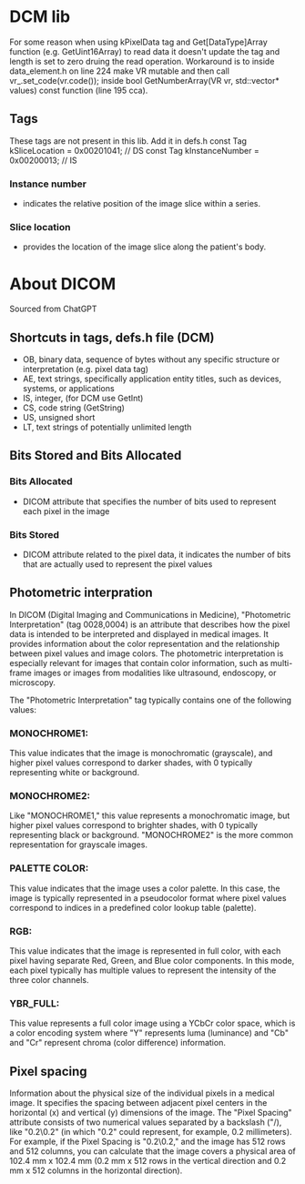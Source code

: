 # DCM lib
For some reason when using kPixelData tag and Get[DataType]Array function (e.g. GetUint16Array)
to read data it doesn't update the tag and length is set to zero druing the read operation.
Workaround is to inside data_element.h on line 224 make VR mutable and then call vr_.set_code(vr.code()); 
inside bool GetNumberArray(VR vr, std::vector<T>* values) const function (line 195 cca).

## Tags
These tags are not present in this lib.
Add it in defs.h
const Tag kSliceLocation              = 0x00201041;  // DS
const Tag kInstanceNumber             = 0x00200013;  // IS

### Instance number
- indicates the relative position of the image slice within a series.

### Slice location
- provides the location of the image slice along the patient's body.

# About DICOM

Sourced from ChatGPT

## Shortcuts in tags, defs.h file (DCM)

- OB, binary data, sequence of bytes without any specific structure or interpretation (e.g. pixel data tag)
- AE, text strings, specifically application entity titles, such as devices, systems, or applications
- IS, integer,  (for DCM use GetInt)
- CS, code string (GetString)
- US, unsigned short
- LT, text strings of potentially unlimited length

## Bits Stored and Bits Allocated
### Bits Allocated
- DICOM attribute that specifies the number of bits used to represent each pixel in the image
### Bits Stored
- DICOM attribute related to the pixel data, it indicates the number of bits that are actually used to represent the pixel values

## Photometric interpration

In DICOM (Digital Imaging and Communications in Medicine), "Photometric Interpretation" (tag 0028,0004) is an attribute that describes how 
the pixel data is intended to be interpreted and displayed in medical images. It provides information about the color representation and 
the relationship between pixel values and image colors. The photometric interpretation is especially relevant for images that contain color information, 
such as multi-frame images or images from modalities like ultrasound, endoscopy, or microscopy.

The "Photometric Interpretation" tag typically contains one of the following values:

### MONOCHROME1:
This value indicates that the image is monochromatic (grayscale), and higher pixel values correspond to darker shades, with 0 typically representing white or background.

### MONOCHROME2: 
Like "MONOCHROME1," this value represents a monochromatic image, but higher pixel values correspond to brighter shades, 
with 0 typically representing black or background. "MONOCHROME2" is the more common representation for grayscale images.

### PALETTE COLOR:
This value indicates that the image uses a color palette. In this case, the image is typically represented in a pseudocolor 
format where pixel values correspond to indices in a predefined color lookup table (palette).

### RGB:
This value indicates that the image is represented in full color, with each pixel having separate Red, Green, and Blue color components. 
In this mode, each pixel typically has multiple values to represent the intensity of the three color channels.

### YBR_FULL:
This value represents a full color image using a YCbCr color space, which is a color encoding system where "Y" represents luma (luminance) and 
"Cb" and "Cr" represent chroma (color difference) information.

## Pixel spacing
Information about the physical size of the individual pixels in a medical image.
It specifies the spacing between adjacent pixel centers in the horizontal (x) and vertical (y) dimensions of the image.
The "Pixel Spacing" attribute consists of two numerical values separated by a backslash ("/),
like "0.2\0.2" (in which "0.2" could represent, for example, 0.2 millimeters).
For example, if the Pixel Spacing is "0.2\0.2," and the image has 512 rows and 512 columns,
you can calculate that the image covers a physical area of 102.4 mm x 102.4 mm (0.2 mm x 512 rows in the vertical direction and 0.2 mm x 512 columns in the horizontal direction).